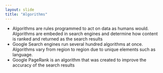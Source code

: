 ```yaml
---
layout: slide
title: "Algorithms"
---
```

* Algorithms are rules programmed to act on data as humans would. Algorithms are embeded in search engines and determine how content is ranked and returned as the search results
* Google Search engines run several hundred algorithms at once. Algorithms vary from region to region due to unique elements such as language. 
* Google PageRank is an algorithm that was created to improve the accuracy of the search results
